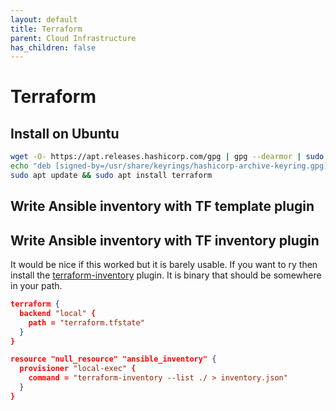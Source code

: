 ```yaml
---
layout: default
title: Terraform
parent: Cloud Infrastructure
has_children: false
---
```


# Terraform

## Install on Ubuntu

```bash
wget -O- https://apt.releases.hashicorp.com/gpg | gpg --dearmor | sudo tee /usr/share/keyrings/hashicorp-archive-keyring.gpg
echo "deb [signed-by=/usr/share/keyrings/hashicorp-archive-keyring.gpg] https://apt.releases.hashicorp.com $(lsb_release -cs) main" | sudo tee /etc/apt/sources.list.d/hashicorp.list
sudo apt update && sudo apt install terraform
```
## Write Ansible inventory with TF template plugin




## Write Ansible inventory with TF inventory plugin

It would be nice if this worked but it is barely usable. If you want to ry then install the [terraform-inventory](https://github.com/adammck/terraform-inventory) plugin. It is binary that should be somewhere in your path.

```json
terraform {
  backend "local" {
    path = "terraform.tfstate"
  }
}

resource "null_resource" "ansible_inventory" {
  provisioner "local-exec" {
    command = "terraform-inventory --list ./ > inventory.json"
  }
}
```

